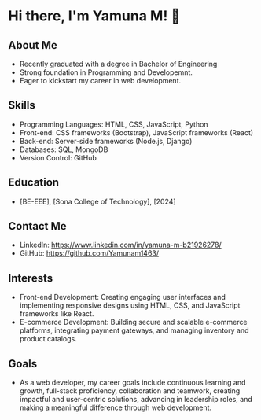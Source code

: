 # Hi there, I'm Yamuna M! 👋

## About Me
- Recently graduated with a degree in Bachelor of Engineering
- Strong foundation in Programming and Developemnt.
- Eager to kickstart my career in web development.

## Skills
- Programming Languages: HTML, CSS, JavaScript, Python
- Front-end: CSS frameworks (Bootstrap), JavaScript frameworks (React) 
- Back-end: Server-side frameworks (Node.js, Django)
- Databases: SQL, MongoDB
- Version Control: GitHub
  
## Education
- [BE-EEE], [Sona College of Technology], [2024]

## Contact Me
- LinkedIn: https://www.linkedin.com/in/yamuna-m-b21926278/
- GitHub: https://github.com/Yamunam1463/

## Interests
- Front-end Development: Creating engaging user interfaces and implementing responsive designs using HTML, CSS, and JavaScript frameworks like React.
- E-commerce Development: Building secure and scalable e-commerce platforms, integrating payment gateways, and managing inventory and product catalogs.

## Goals
- As a web developer, my career goals include continuous learning and growth, full-stack proficiency,
collaboration and teamwork, creating impactful and user-centric solutions, advancing in leadership roles,
and making a meaningful difference through web development.
